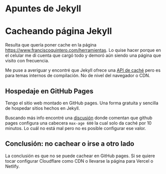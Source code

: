 # Apuntes de Jekyll

# Cacheando página Jekyll

Resulta que quería poner cache en la página https://www.franciscoquintero.com/herramientas. Lo quise hacer porque en el celular me di cuenta que cargó todo y demoró aún siendo una página que visito con frecuencia.

Me puse a averiguar y encontré que Jekyll ofrece una [API de caché](https://jekyllrb.com/tutorials/cache-api/) pero es para temas internos de compilación. No de nivel del navegador o CDN.

## Hospedaje en GitHub Pages

Tengo el sitio web montado en GitHub pages. Una forma gratuita y sencilla de hospedar sitios hechos en Jekyll.

Buscando más info encontré una [discusión](https://github.com/orgs/community/discussions/11884) donde comentan que github pages configura una cabecera `max-age 600` la cual solo da caché por 10 minutos. Lo cuál no está mal pero no es posible configurar ese valor.

## Conclusión: no cachear o irse a otro lado

La conclusión es que no se puede cachear en GitHub pages. Si se quiere tocar configurar Cloudflare como CDN o llevarse la página para Vercel o Netlify.